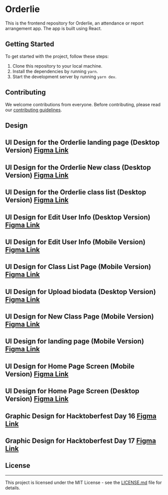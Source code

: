 # Orderlie

This is the frontend repository for Orderlie, an attendance or report arrangement app. The app is built using React.

## Getting Started

To get started with the project, follow these steps:

1. Clone this repository to your local machine.
2. Install the dependencies by running `yarn`.
3. Start the development server by running `yarn dev`.

## Contributing

We welcome contributions from everyone. Before contributing, please read our [contributing guidelines](https://github.com/gray-adeyi/orderlie/blob/main/CONTRIBUTING.md).

## Design

## UI Design for the Orderlie landing page (Desktop Version) [Figma Link](https://www.figma.com/file/BZfwIjXSx7DJUkjEO6Q2O0/Ordelie?type=design&node-id=137-23&mode=design&t=Uw14QQYPDUrTp9MP-4)

## UI Design for the Orderlie New class (Desktop Version) [Figma Link](https://www.figma.com/file/BZfwIjXSx7DJUkjEO6Q2O0/Ordelie?type=design&node-id=24-15&mode=design&t=Uw14QQYPDUrTp9MP-4)

## UI Design for the Orderlie class list (Desktop Version) [Figma Link](https://www.figma.com/file/BZfwIjXSx7DJUkjEO6Q2O0/Ordelie?type=design&node-id=50-19&mode=design&t=7VED44rQgBdBhACP-4)

## UI Design for Edit User Info (Desktop Version) [Figma Link](https://www.figma.com/file/BZfwIjXSx7DJUkjEO6Q2O0/Ordelie?type=design&node-id=39-20&mode=design&t=tq72eL8pIMNWrPk4-4)

## UI Design for Edit User Info (Mobile Version) [Figma Link](https://www.figma.com/file/BZfwIjXSx7DJUkjEO6Q2O0/Ordelie?type=design&node-id=163-160&mode=design&t=7VED44rQgBdBhACP-4)

## UI Design for Class List Page (Mobile Version) [Figma Link](https://www.figma.com/file/BZfwIjXSx7DJUkjEO6Q2O0/Ordelie?type=design&node-id=171-23&mode=design&t=6viTFj522UpmlSUX-4)

## UI Design for Upload biodata (Desktop Version) [Figma Link](https://www.figma.com/file/BZfwIjXSx7DJUkjEO6Q2O0/Ordelie?type=design&node-id=51-82&mode=design&t=7VED44rQgBdBhACP-4)

## UI Design for New Class Page (Mobile Version) [Figma Link](https://www.figma.com/file/BZfwIjXSx7DJUkjEO6Q2O0/Ordelie?type=design&node-id=163-202&mode=design&t=hcfykl2ziDsxBrPT-4)

## UI Design for landing page (Mobile Version) [Figma Link](https://www.figma.com/file/BZfwIjXSx7DJUkjEO6Q2O0/Ordelie?type=design&node-id=151-23&mode=design&t=tksM67seUg2hg6K0-4)

## UI Design for Home Page Screen (Mobile Version) [Figma Link](https://www.figma.com/file/BZfwIjXSx7DJUkjEO6Q2O0/Ordelie?type=design&node-id=180-2&mode=design&t=v8eNYj12W5Mhw86u-4)

## UI Design for Home Page Screen (Desktop Version) [Figma Link](https://www.figma.com/file/BZfwIjXSx7DJUkjEO6Q2O0/Ordelie?type=design&node-id=156-24&mode=design&t=v8eNYj12W5Mhw86u-4)

## Graphic Design for Hacktoberfest Day 16 [Figma Link](https://www.figma.com/file/w1Hoj9ESFonR8tDl5WLedU/Event-Management?type=design&node-id=410-2&mode=design&t=bu9hgnQ9horONEgc-4)

## Graphic Design for Hacktoberfest Day 17 [Figma Link](https://www.figma.com/file/w1Hoj9ESFonR8tDl5WLedU/Event-Management?type=design&node-id=410-324&mode=design&t=sEVBXpCFhQF5x81V-4)

## License
****
This project is licensed under the MIT License - see the [LICENSE.md](LICENSE.md) file for details.
